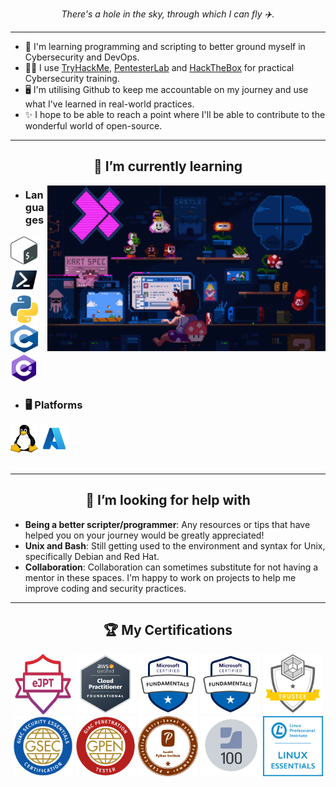 <p align="center">
  <i>There's a hole in the sky, through which I can fly ✈️.</i>
</p>

___

- 🔭 I'm learning programming and scripting to better ground myself in Cybersecurity and DevOps.
- 👩‍💻 I use [TryHackMe](https://tryhackme.com/p/Y3T1), [PentesterLab](https://pentesterlab.com/profile/YetiLike) and [HackTheBox](https://app.hackthebox.com/profile/813441) for practical Cybersecurity training.
- 🖥 I'm utilising Github to keep me accountable on my journey and use what I've learned in real-world practices.
- ✨ I hope to be able to reach a point where I'll be able to contribute to the wonderful world of open-source.

___

<h2 align="center"> 🌱 I’m currently learning </h2>

<img align="right" alt="GIF" src="/images/pixel-art.gif" width="445" height="265" />

  - ### Languages
  <img src="/images/Gnu-bash-logo.svg.png" width="44" height="44" alt="Bash" /> <img src="/images/ps_black_128.svg" width="44" height="44" alt="Powershell"/> <img src="/images/1280px-Python-logo-notext.svg.png" width="44" height="44" alt="Python"/> <img src="/images/C_Programming_Language.svg.png" width="44" height="44" alt="C" /> <img src="/images/C-Sharp_1.png" width="44" height="44" alt="C#" />  
  
  - ### 🖥 Platforms
  <img src="/images/Tux.svg.png" width="44" height="44" alt="Linux/Unix" /> <img src="/images/AzureLogo.png" width="44" height="44" alt="Azure" />
<br />
<br />

___

<h2 align="center"> 🤔 I’m looking for help with </h2>
  
  - **Being a better scripter/programmer**: Any resources or tips that have helped you on your journey would be greatly appreciated!
  - **Unix and Bash**: Still getting used to the environment and syntax for Unix, specifically Debian and Red Hat.
  - **Collaboration**: Collaboration can sometimes substitute for not having a mentor in these spaces. I'm happy to work on projects to help me improve coding and security practices.

___

<h2 align="center">🏆 My Certifications </h2>
<p align="center">
  <a href="https://elearnsecurity.com/product/ejpt-certification/" target="_blank" rel="noreferrer"> <img src="images/eJPT-200x149.png" width="96" height="96" alt="eJPT" /></a>
  <a href="https://aws.amazon.com/certification/certified-cloud-practitioner/" target="_blank" rel="noreferrer"> <img src="/images/AWS-CCP.png" width="96" height="96" alt="AWS CCP" /></a>
  <a href="https://docs.microsoft.com/en-us/learn/certifications/azure-fundamentals/" target="_blank" rel="noreferrer"><img src="/images/microsoft-certified-fundamentals-badge.svg" width="96" height="96" alt="AZ-900: Azure Fundamentals" /></a>
  <a href="https://learn.microsoft.com/en-us/credentials/certifications/security-compliance-and-identity-fundamentals" target="_blank" rel="noreferrer"><img src="/images/microsoft-certified-fundamentals-badge.svg" width="96" height="96" alt="SC-900: Security, Complaince and Identity" /></a>
  <a href="https://training.cyberark.com/category/trustee" target="_blank" rel="noreferrer"> <img src="/images/Certifications-SeeSaw-Trustee2.png" width="96" height="96" alt="CyberArk Trustee" /></a>
  <a href="https://www.giac.org/certifications/security-essentials-gsec/" target="_blank" rel="noreferrer"><img src="/images/GSEC2.png" width="96" height="96" alt="GSEC" /></a>
  <a href="https://www.giac.org/certifications/penetration-tester-gpen/" target="_blank" rel="noreferrer"><img src="/images/gpen_badge.png" width="96" alt="GPEN" /></a>
  <a href="https://pythoninstitute.org/pcep/" target="_blank" rel="noreferrer"><img src="/images/pcep_cert_badge.png" width="96" height="96" alt="PCEP" /></a>
  <a href="https://www.jamf.com/training/online-training/100/" target="_blank" rel="noreferrer"> <img src="/images/Jamf100.png" width="96" height="96" alt="Jamf 100" /></a>
  <a href="https://www.lpi.org/our-certifications/linux-essentials-overview/" target="_blank" rel="noreferrer"> <img src="/images/Essentials-Linux.png" width="96" height="96" alt="Linux Essentials" /></a>

 </p> 
  
<!--
**Os51/os51** is a ✨ _special_ ✨ repository because its `README.md` (this file) appears on your GitHub profile.

Here are some ideas to get you started:

- 🔭 I’m currently working on ...
- 🤔 I’m looking for help with
- 👯 I’m looking to collaborate on ...
- 🤔 I’m looking for help with ...
- 💬 Ask me about ...
- 📫 How to reach me: ...
- 😄 Pronouns: ...
- ⚡ Fun fact: ...
-->
